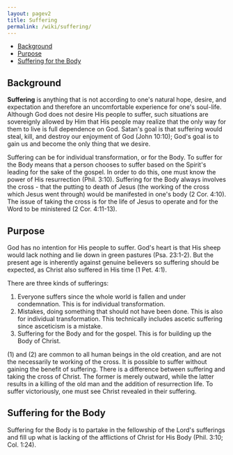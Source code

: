 ```yaml
---
layout: pagev2
title: Suffering
permalink: /wiki/suffering/
---
```

- [Background](#background)
- [Purpose](#purpose)
- [Suffering for the Body](#suffering-for-the-body)

## Background

**Suffering** is anything that is not according to one's natural hope, desire, and expectation and therefore an uncomfortable experience for one's soul-life. Although God does not desire His people to suffer, such situations are sovereignly allowed by Him that His people may realize that the only way for them to live is full dependence on God. Satan's goal is that suffering would steal, kill, and destroy our enjoyment of God (John 10:10); God's goal is to gain us and become the only thing that we desire.

Suffering can be for individual transformation, or for the Body. To suffer for the Body means that a person chooses to suffer based on the Spirit's leading for the sake of the gospel. In order to do this, one must know the power of His resurrection (Phil. 3:10). Suffering for the Body always involves the cross - that the putting to death of Jesus (the working of the cross which Jesus went through) would be manifested in one's body (2 Cor. 4:10). The issue of taking the cross is for the life of Jesus to operate and for the Word to be ministered (2 Cor. 4:11-13).

## Purpose

God has no intention for His people to suffer. God's heart is that His sheep would lack nothing and lie down in green pastures (Psa. 23:1-2). But the present age is inherently against genuine believers so suffering should be expected, as Christ also suffered in His time (1 Pet. 4:1).

There are three kinds of sufferings:

1. Everyone suffers since the whole world is fallen and under condemnation. This is for individual transformation.
2. Mistakes, doing something that should not have been done. This is also for individual transformation. This technically includes ascetic suffering since asceticism is a mistake.
3. Suffering for the Body and for the gospel. This is for building up the Body of Christ.

(1) and (2) are common to all human beings in the old creation, and are not the necessarily te working of the cross.  It is possible to suffer without gaining the benefit of suffering. There is a difference between suffering and taking the cross of Christ. The former is merely outward, while the latter results in a killing of the old man and the addition of resurrection life. To suffer victoriously, one must see Christ revealed in their suffering.

## Suffering for the Body

Suffering for the Body is to partake in the fellowship of the Lord's sufferings and fill up what is lacking of the afflictions of Christ for His Body (Phil. 3:10; Col. 1:24).